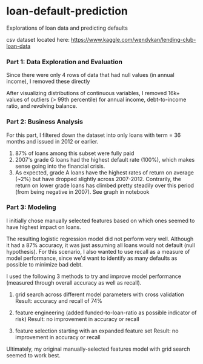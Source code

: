 # loan-default-prediction
Explorations of loan data and predicting defaults

csv dataset located here: https://www.kaggle.com/wendykan/lending-club-loan-data

### Part 1: Data Exploration and Evaluation

Since there were only 4 rows of data that had null values (in annual income), I removed these directly

After visualizing distributions of continuous variables, I removed 16k+ values of outliers (> 99th percentile) for annual income, debt-to-income ratio, and revolving balance.

### Part 2: Business Analysis

For this part, I filtered down the dataset into only loans with term = 36 months and issued in 2012 or earlier.

1) 87% of loans among this subset were fully paid
2) 2007's grade G loans had the highest default rate (100%), which makes sense going into the financial crisis.
3) As expected, grade A loans have the highest rates of return on average (~2%) but have dropped slightly across 2007-2012. Contrarily, the return on lower grade loans has climbed pretty steadily over this period (from being negative in 2007).
See graph in notebook


### Part 3: Modeling

I initially chose manually selected features based on which ones seemed to have highest impact on loans.

The resulting logistic regression model did not perform very well. Although it had a 87% accuracy, it was just assuming all loans would not default (null hypothesis). For this scenario, I also wanted to use recall as a measure of model performance, since we'd want to identify as many defaults as possible to minimize bad debt.

I used the following 3 methods to try and improve model performance (measured through overall accuracy as well as recall).

1) grid search across different model parameters with cross validation
Result: accuracy and recall of 74%

2) feature engineering (added funded-to-loan-ratio as possible indicator of risk)
Result: no improvement in accuracy or recall

3) feature selection starting with an expanded feature set
Result: no improvement in accuracy or recall

Ultimately, my original manually-selected features model with grid search seemed to work best.
